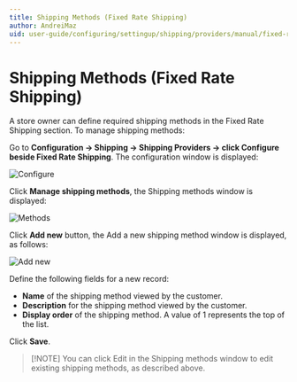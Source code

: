 ```yaml
---
title: Shipping Methods (Fixed Rate Shipping)
author: AndreiMaz
uid: user-guide/configuring/settingup/shipping/providers/manual/fixed-rate-methods
---
```


# Shipping Methods (Fixed Rate Shipping)

A store owner can define required shipping methods in the Fixed Rate Shipping section. To manage shipping methods:

Go to **Configuration → Shipping → Shipping Providers → click Configure beside Fixed Rate Shipping**. The configuration window is displayed:

![Configure](_static/fixed-rate-methods/fixed-rate-configure.png)

Click **Manage shipping methods**, the Shipping methods window is displayed:

![Methods](_static/fixed-rate-methods/fixed-rate-methods.png)

Click **Add new** button, the Add a new shipping method window is displayed, as follows:

![Add new](_static/fixed-rate-methods/fixed-rate-methods-add-new.png)

Define the following fields for a new record:

* **Name** of the shipping method viewed by the customer.
* **Description** for the shipping method viewed by the customer.
* **Display order** of the shipping method. A value of 1 represents the top of the list.

Click **Save**.

> [!NOTE] You can click Edit in the Shipping methods window to edit existing shipping methods, as described above.